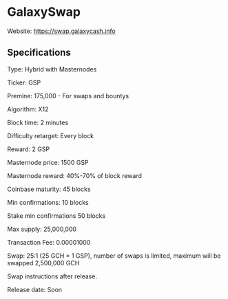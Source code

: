 GalaxySwap
======

Website: https://swap.galaxycash.info

Specifications
--------------
Type: Hybrid with Masternodes

Ticker: GSP

Premine: 175,000 - For swaps and bountys

Algorithm: X12

Block time: 2 minutes

Difficulty retarget: Every block

Reward: 2 GSP

Masternode price: 1500 GSP

Masternode reward: 40%-70% of block reward

Coinbase maturity: 45 blocks

Min confirmations: 10 blocks

Stake min confirmations 50 blocks

Max supply: 25,000,000

Transaction Fee: 0.00001000

Swap: 25:1 (25 GCH = 1 GSP), number of swaps is limited, maximum will be swapped 2,500,000 GCH

Swap instructions after release.

Release date: Soon
